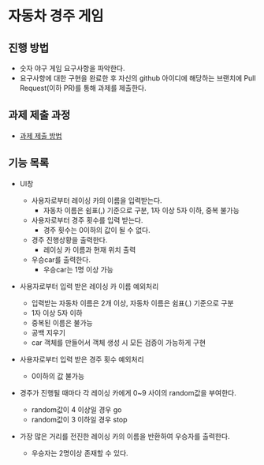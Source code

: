 # 자동차 경주 게임
## 진행 방법
* 숫자 야구 게임 요구사항을 파악한다.
* 요구사항에 대한 구현을 완료한 후 자신의 github 아이디에 해당하는 브랜치에 Pull Request(이하 PR)를 통해 과제를 제출한다.

## 과제 제출 과정
* [과제 제출 방법](https://github.com/next-step/nextstep-docs/tree/master/precourse)

## 기능 목록

* UI창
    * 사용자로부터 레이싱 카의 이름을 입력받는다.
        * 자동차 이름은 쉼표(,) 기준으로 구분, 1자 이상 5자 이하, 중복 불가능
    * 사용자로부터 경주 횟수를 입력 받는다.
        * 경주 횟수는 0이하의 값이 될 수 없다.
    * 경주 진행상황을 출력한다.
        * 레이싱 카 이름과 현재 위치 출력
    * 우승car를 출력한다.
        * 우승car는 1명 이상 가능
    
* 사용자로부터 입력 받은 레이싱 카 이름 예외처리
    * 입력받는 자동차 이름은 2개 이상, 자동차 이름은 쉼표(,) 기준으로 구분
    * 1자 이상 5자 이하
    * 중복된 이름은 불가능
    * 공백 지우기
    * car 객체를 만들어서 객체 생성 시 모든 검증이 가능하게 구현
    
* 사용자로부터 입력 받은 경주 횟수 예외처리
    * 0이하의 값 불가능
    
* 경주가 진행될 때마다 각 레이싱 카에게 0~9 사이의 random값을 부여한다.
    * random값이 4 이상일 경우 go
    * random값이 3 이하일 경우 stop
    
* 가장 많은 거리를 전진한 레이싱 카의 이름을 반환하여 우승자를 출력한다.
    * 우승자는 2명이상 존재할 수 있다.